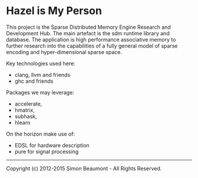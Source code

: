 # Hazel is My Person
This project is the Sparse Distributed Memory Engine Research and Development Hub.
The main artefact is the sdm runtime library and database.
The application is high performance associative memory to further research into the capabilities of a fully general model of sparse encoding and hyper-dimensional sparse space.

Key technologies used here:
- clang, llvm and friends
- ghc and friends

Packages we may leverage:
- accelerate, 
- hmatrix, 
- subhask, 
- hlearn

On the horizon make use of:
- EDSL for hardware description
- pure for signal processing
______________________
Copyright (c) 2012-2015 Simon Beaumont - All Rights Reserved.
